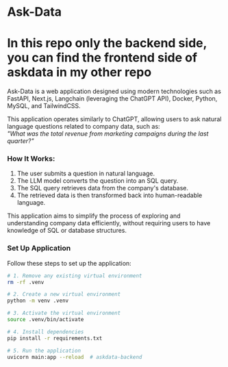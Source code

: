# Ask-Data  


# In this repo only the backend side, you can find the frontend side of askdata in my other repo

Ask-Data is a web application designed using modern technologies such as FastAPI, Next.js, Langchain (leveraging the ChatGPT API), Docker, Python, MySQL, and TailwindCSS.  

This application operates similarly to ChatGPT, allowing users to ask natural language questions related to company data, such as:  
*"What was the total revenue from marketing campaigns during the last quarter?"*  

### How It Works:  
1. The user submits a question in natural language.  
2. The LLM model converts the question into an SQL query.  
3. The SQL query retrieves data from the company's database.  
4. The retrieved data is then transformed back into human-readable language.  

This application aims to simplify the process of exploring and understanding company data efficiently, without requiring users to have knowledge of SQL or database structures.  

### Set Up Application  

Follow these steps to set up the application:  

```bash
# 1. Remove any existing virtual environment
rm -rf .venv  

# 2. Create a new virtual environment
python -m venv .venv  

# 3. Activate the virtual environment
source .venv/bin/activate  

# 4. Install dependencies
pip install -r requirements.txt  

# 5. Run the application
uvicorn main:app --reload  # askdata-backend

